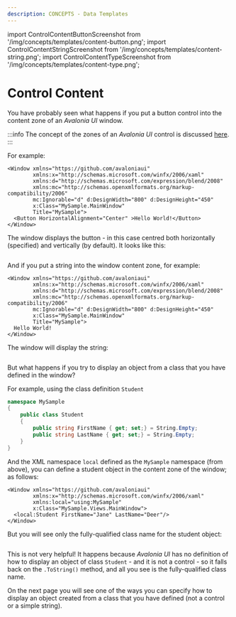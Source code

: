 ```yaml
---
description: CONCEPTS - Data Templates
---
```


import ControlContentButtonScreenshot from '/img/concepts/templates/content-button.png';
import ControlContentStringScreenshot from '/img/concepts/templates/content-string.png';
import ControlContentTypeScreenshot from '/img/concepts/templates/content-type.png';

# Control Content

You have probably seen what happens if you put a button control into the content zone of an _Avalonia UI_ window.

:::info
The concept of the zones of an _Avalonia UI_ control is discussed [here](../layout/layout-zones).
:::

For example:

```markup
<Window xmlns="https://github.com/avaloniaui"
        xmlns:x="http://schemas.microsoft.com/winfx/2006/xaml"
        xmlns:d="http://schemas.microsoft.com/expression/blend/2008"
        xmlns:mc="http://schemas.openxmlformats.org/markup-compatibility/2006"
        mc:Ignorable="d" d:DesignWidth="800" d:DesignHeight="450"
        x:Class="MySample.MainWindow"
        Title="MySample">
  <Button HorizontalAlignment="Center" >Hello World!</Button>
</Window>
```

The window displays the button - in this case centred both horizontally (specified) and vertically (by default). It looks like this:

<img src={ControlContentButtonScreenshot} alt=""/>

And if you put a string into the window content zone, for example:

```markup
<Window xmlns="https://github.com/avaloniaui"
        xmlns:x="http://schemas.microsoft.com/winfx/2006/xaml"
        xmlns:d="http://schemas.microsoft.com/expression/blend/2008"
        xmlns:mc="http://schemas.openxmlformats.org/markup-compatibility/2006"
        mc:Ignorable="d" d:DesignWidth="800" d:DesignHeight="450"
        x:Class="MySample.MainWindow"
        Title="MySample">
  Hello World!
</Window>
```

The window will display the string:

<img src={ControlContentStringScreenshot} alt=""/>

But what happens if you try to display an object from a class that you have defined in the window?

For example, using the class definition `Student`

```csharp
namespace MySample
{
    public class Student
    {
        public string FirstName { get; set;} = String.Empty;
        public string LastName { get; set;} = String.Empty;
    }
}
```

And the XML namespace `local` defined as the `MySample` namespace (from above), you can define a student object in the content zone of the window; as follows:

```markup
<Window xmlns="https://github.com/avaloniaui"
        xmlns:x="http://schemas.microsoft.com/winfx/2006/xaml"
        xmlns:local="using:MySample"
        x:Class="MySample.Views.MainWindow">
  <local:Student FirstName="Jane" LastName="Deer"/>
</Window>
```

But you will see only the fully-qualified class name for the student object:

<img src={ControlContentTypeScreenshot} alt=""/>

This is not very helpful! It happens because _Avalonia UI_ has no definition of how to display an object of class `Student` - and it is not a control - so it falls back on the `.ToString()` method, and all you see is the fully-qualified class name. 

On the next page you will see one of the ways you can specify how to display an object created from a class that you have defined (not a control or a simple string).

##
